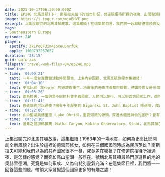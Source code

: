 ```yaml
---
date: 2025-10-17T06:30:00.000Z
title: EP246 北馬其頓(下)：南斯拉夫留下的城市印記，修道院招待所裡的夜晚，山間聖湖奧赫里德
image: https://i.imgur.com/mjuBHVE.png
excerpt: 上集沒聊完的北馬其頓故事，這集繼續！在這集節目裡，我們將一起聊聊德雷莎修女、南斯拉夫時代的生活、修道院在東正教裡的角色、靈氣充滿的奧赫里德湖，帶領大家發掘這個國家更多的有趣之處！
tags:
- Southeastern Europe
episode: 246
player:
  spotify: 3kLPoQF3im4IoXeu6nrfOk
  apple: 1000732257657
duration: '38:15'
guid: GUID-246
filepath: travel-wok-files-04/ep246.mp3
timeline:
- time: '00:00:21'
  text: 一年一度台灣實體活動時間預告，上集內容回顧，北馬其頓旅程本集繼續！
- time: '00:04:10'
  text: 史高比耶（Skopje）的毀壞與重生，地震後的未來主義都市規劃，德雷莎修女是三個國家的最大公約數？
- time: '00:08:26'
  text: 南斯拉夫，一個與眾不同的社會主義國家，人民可以旅行、可以到西方國家工作，還可以有宗教信仰自由？
- time: '00:11:41'
  text: 修道院也可以過夜？擁有千年歷史的 Bigorski St. John Baptist 修道院，爬山路上被修士撿上車？
- time: '00:22:00'
  text: 山中聖湖奧赫里德（Lake Ohrid），重要河流的源頭，深邃水體是神仙的居所？曾有365間教堂的聖城奧赫里德
- time: '00:32:10'
  text: 遺珠之憾加碼推薦：Matka Canyon、Kokino Observatory、Stobi，北馬其頓在地美食 Tavče Gravče、Pastrmajlija、Börek，巴爾幹酒鄉
---
```

上集沒聊完的北馬其頓故事，這集繼續！1963年的一場地震，如何為史高比耶開創全新風貌？出生於這裡的德雷莎修女，如何在三個國家同時成為民族英雄？南斯拉夫可能和我們以為的共產國家很不一樣，究竟差在哪裡？在修道院招待所裡過夜，是怎樣的感覺？而宛如高山聖湖一般存在、號稱北馬其頓最熱門旅遊目的地的奧赫里德湖，究竟是如何形成、又為何特別靈氣充滿？在這集節目裡，我們將一一回答這些問題，帶領大家發掘這個國家更多的有趣之處！
